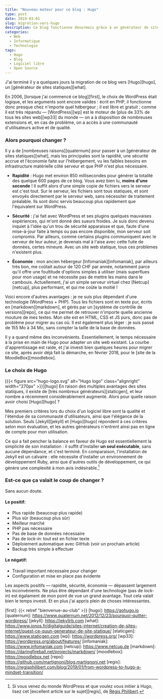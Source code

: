 ```yaml
---
title: "Nouveau moteur pour ce blog : Hugo"
type: post
date: 2019-03-01
slug: migration-vers-hugo
description: Ce blog fonctionne désormais grâce à un générateur de sites statiques, Hugo, qui a remplacé avantageusement WordPress. Un changement pour plus de rapidité, de sécurité et des économies.
categories:
  - Web
  - Informatique
  - Technologie
tags:
  - Hugo
  - Blog
  - Logiciel libre
  - Open Source
---
```

J'ai terminé il y a quelques jours la migration de ce blog vers [Hugo][hugo], un [générateur de sites statiques][what].

En 2006, [lorsque j'ai commencé ce blog][first], le choix de WordPress était logique, et les arguments sont encore valides : écrit en PHP, il fonctionne donc presque chez n'importe quel hébergeur ; il est libre et gratuit ; comme il est très répandu — [WordPress][wp] est le moteur de [plus de 33% de tous les sites web][wp33] du monde — on a à disposition de nombreuses extensions et, en cas de problème, on a accès à une communauté d'utilisateurs active et de qualité.

### Alors pourquoi changer ?

Il y a de [nombreuses raisons][quaternum] pour passer à un [générateur de sites statiques][what], mais les principales sont la rapidité, une sécurité accrue et l'économie faite sur l'hébergement, vu les faibles besoins en infrastructure matérielle côté serveur et que PHP n'est plus nécessaire.

<!--more-->

- __Rapidité__ : Hugo met environ 850 millisecondes pour générer la totalité des quelque 600 pages de ce blog. Vous avez bien lu, __moins d'une seconde__ ! Il suffit alors d'une simple copie de fichiers vers le serveur est c'est tout. Sur le serveur, les fichiers sont tous statiques, et sont envoyés directement par le serveur web, sans nécessiter de traitement préalable. Ils sont donc servis beaucoup plus rapidement que l'équivalent sur WordPress.

- __Sécurité__ : j'ai fait avec WordPress et ses plugins quelques mauvaises expériences, qui m'ont donné des sueurs froides. Je suis donc devenu inquiet à l'idée qu'un trou de sécurité apparaisse et que, faute d'une mise-à-jour faite à temps ou pas encore disponible, mon serveur soit compromis. Par ailleurs, comme certains plugins communiquent avec le serveur de leur auteur, je devenais mal à l'aise avec cette fuite de données, certes mineure. Avec un site web statique, tous ces problèmes n'existent plus.

- __Économie__ : mon ancien hébergeur [Infomaniak][infomaniak], par ailleurs très bon, me coûtait autour de 120 CHF par année, notamment parce qu'il offre une foultitude d'options simples à utiliser (mais superflues pour mon usage) et ne nécessite pas de mettre les mains dans le cambouis. Actuellement, j'ai un simple serveur virtuel chez [Netcup][netcup], plus performant, et qui me coûte la moitié !

Voici encore d'autres avantages : je ne suis plus dépendant d'une technologie (WordPress + PHP). Tous les fichiers sont en texte pur, écrits en [markdown][markdown], et gérés par un [système de contrôle de versions][repo], ce qui me permet de retrouver n'importe quelle ancienne mouture de mes textes. Mon site est en HTML, CSS et JS purs, donc pas de problème pour migrer au cas où. Il est également plus léger : je suis passé de 155 Mo à 34 Mo, sans compter la taille de la base de données.

Il y a quand même des inconvénients. Essentiellement, le temps nécessaire à la prise en main de Hugo pour adapter un site web existant. La courbe d'apprentissage est raide, et j'ai investi bien quelques heures pour migrer ce site, après avoir déjà fait la démarche, en février 2018, pour le [site de la MoodleBox][moodlebox].

### Le choix de Hugo

[{{< figure src="hugo-logo.svg" alt="Hugo logo" class="alignright" width="270px" >}}][hugo]
En raison des multiples avantages des sites statiques, il existe de [très nombreux générateurs][staticgen], et leur nombre a récemment considérablement augmenté. Alors pour quelle raison avoir choisi [Hugo][hugo] ?

Mes premiers critères lors du choix d'un logiciel libre sont la qualité et l'étendue de sa communauté d'utilisateurs, ainsi que l'élégance de la solution. Seuls [Jekyll][jekyll] et [Hugo][hugo] répondent à ces critères selon mon évaluation, et les autres générateurs n'entrent ainsi pas en ligne de compte pour mon utilisation.

Ce qui a fait pencher la balance en faveur de Hugo est essentiellement la simplicité de son installation : il suffit d'installer __un seul exécutable__, sans aucune dépendance, et c'est terminé. En comparaison, l'installation de Jekyll est un calvaire : elle nécessite d'installer un environnement de développement Ruby, ainsi que d'autres outils de développement, ce qui génère une complexité à mon avis indésirable.[^1]

### Est-ce que ça valait le coup de changer ?

Sans aucun doute.

#### Le positif:

- Plus rapide (beaucoup plus rapide)
- Plus sûr (beaucoup plus sûr)
- Meilleur marché
- PHP pas nécessaire
- Pas de base de données nécessaire
- Pas de _lock-in_: tout est en fichier texte
- Déploiement automatique avec GitHub (voir un prochain article)
- Backup très simple à effectuer

#### Le négatif:

- Travail important nécessaire pour changer
- Configuration et mise en place pas évidente

Les aspects positifs — rapidité, sécurité, économie — dépassent largement les inconvénients. Ne plus être dépendant d'une technologie (pas de _lock-in_) est égalament de mon point de vue un grand avantage. Tout cela valait bien le temps investi. Et en plus j'ai appris plein de choses intéressantes.


  [^1]: Si vous venez du monde WordPress et que voulez vous initier à Hugo, lisez cet [excellent article sur le sujet][regis], de [Régis Philibert](https://regisphilibert.com).

  [first]: {{< relref "bienvenue-au-club" >}}
  [hugo]: https://gohugo.io
  [quaternum]: https://www.quaternum.net/2012/12/23/pourquoi-quitter-wordpress/
  [jekyll]: https://jekyllrb.com
  [what]: https://www.ionos.fr/digitalguide/sites-internet/creation-de-sites-internet/quest-ce-quun-generateur-de-site-statique/
  [staticgen]: https://www.staticgen.com
  [wp]: https://wordpress.org/
  [wp33]: https://wordpress.org/about/features/
  [infomaniak]: https://www.infomaniak.com
  [netcup]: https://www.netcup.de
  [markdown]: https://daringfireball.net/projects/markdown/
  [moodlebox]: https://moodlebox.net
  [repo]: https://github.com/martignoni/blog.martignoni.net
  [regis]: https://regisphilibert.com/blog/2019/01/from-wordpress-to-hugo-a-mindset-transition/
